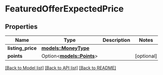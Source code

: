# FeaturedOfferExpectedPrice

## Properties

Name | Type | Description | Notes
------------ | ------------- | ------------- | -------------
**listing_price** | [**models::MoneyType**](MoneyType.md) |  | 
**points** | Option<[**models::Points**](Points.md)> |  | [optional]

[[Back to Model list]](../README.md#documentation-for-models) [[Back to API list]](../README.md#documentation-for-api-endpoints) [[Back to README]](../README.md)


